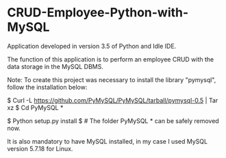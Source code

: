 # CRUD-Employee-Python-with-MySQL
Application developed in version 3.5 of Python and Idle IDE.

The function of this application is to perform an employee CRUD with the data storage in the MySQL DBMS.

Note: To create this project was necessary to install the library "pymysql", follow the installation below:

$ Curl -L https://github.com/PyMySQL/PyMySQL/tarball/pymysql-0.5 | Tar xz $ Cd PyMySQL * 

$ Python setup.py install $ # The folder PyMySQL * can be safely removed now. 

It is also mandatory to have MySQL installed, in my case I used MySQL version 5.7.18 for Linux.
